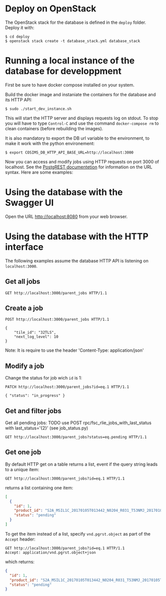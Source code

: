 # Deploy on OpenStack

The OpenStack stack for the database is defined in the `deploy`
folder. Deploy it with:

``` shell
$ cd deploy
$ openstack stack create -t database_stack.yml database_stack
```

# Running a local instance of the database for developpment

First be sure to have docker compose installed on your system.

Build the docker image and instaniate the containers for the database and its
HTTP API:

``` shell
$ sudo ./start_dev_instance.sh
```

This will start the HTTP server and displays requests log on stdout. To stop you
will have to type `Control-C` and use the command `docker-compose rm` to clean
containers (before rebuilding the images).

It is also mandatory to export the DB url variable to the environment, to make it work with the python environement:
``` shell
$ export COSIMS_DB_HTTP_API_BASE_URL=http://localhost:3000
```

Now you can access and modify jobs using HTTP requests on port 3000 of
localhost. See the [PostgREST
documentetion](http://postgrest.org/en/v6.0/api.html#) for information on the
URL syntax. Here are some examples:

# Using the database with the Swagger UI

Open the URL [http://localhost:8080](http://localhost:8080) from your web browser.

# Using the database with the HTTP interface

The following examples assume the database HTTP API is listening on
`localhost:3000`.

## Get all jobs

``` http
GET http://localhost:3000/parent_jobs HTTP/1.1
```

## Create a job

``` http
POST http://localhost:3000/parent_jobs HTTP/1.1

{
    "tile_id": "32TLS",
    "next_log_level": 10
}
```

Note: It is require to use the header 'Content-Type: application/json'

## Modify a job

Change the status for job wich `id` is 1:

``` http
PATCH http://localhost:3000/parent_jobs?id=eq.1 HTTP/1.1

{ "status": "in_progress" }
```

## Get and filter jobs

Get all pending jobs:
TODO use POST rpc/fsc_rlie_jobs_with_last_status with last_status='{2}' (see job_status.py)

``` http
GET http://localhost:3000/parent_jobs?status=eq.pending HTTP/1.1
```

## Get one job

By default HTTP get on a table returns a list, event if the query string leads
to a unique item:

``` http
GET http://localhost:3000/parent_jobs?id=eq.1 HTTP/1.1
```

returns a list containing one item:

``` json
[
  {
    "id": 1,
    "product_id": "S2A_MSIL1C_20170105T013442_N0204_R031_T53NMJ_20170105T013443",
    "status": "pending"
  }
]
```

To get the item instead of a list, specify `vnd.pgrst.object` as part of the
`Accept` header:

``` http
GET http://localhost:3000/parent_jobs?id=eq.1 HTTP/1.1
Accept: application/vnd.pgrst.object+json
```

which returns:

``` json
{
  "id": 1,
  "product_id": "S2A_MSIL1C_20170105T013442_N0204_R031_T53NMJ_20170105T013443",
  "status": "pending"
}
```